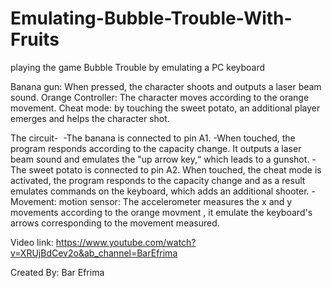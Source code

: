 # Emulating-Bubble-Trouble-With-Fruits
playing the game Bubble Trouble by emulating a PC keyboard

Banana gun:
When pressed, the character shoots and outputs a laser beam sound.
Orange Controller: 
The character moves according to the orange movement.
Cheat mode: 
by touching the sweet potato, an additional player emerges and helps the character shot.

The circuit- 
-The banana is connected to pin A1.
-When touched, the program responds according to the capacity change. 
It outputs a laser beam sound and emulates the "up arrow key,“ which leads to a gunshot.
-The sweet potato is connected to pin A2.
When touched, the cheat mode is activated, the program responds to the capacity change and as a result
emulates commands on the keyboard, which adds an additional shooter.
-Movement: motion sensor: The accelerometer measures the x and y movements according to the orange movment , 
it emulate the keyboard's arrows corresponding to the movement measured. 

Video link:
https://www.youtube.com/watch?v=XRUjBdCev2o&ab_channel=BarEfrima

Created By:
Bar Efrima 
